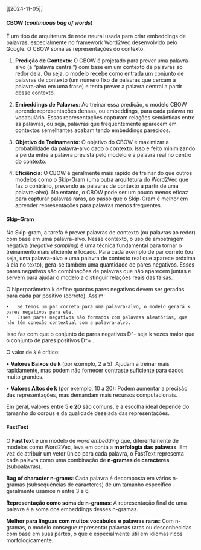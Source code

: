 [[2024-11-05]]

#### CBOW (*continuous bag of words*)
É um tipo de arquitetura de rede neural usada para criar embeddings de palavras, especialmente no framework Word2Vec desenvolvido pelo Google. O CBOW soma as representações do contexto.

1. **Predição de Contexto**: O CBOW é projetado para prever uma palavra-alvo (a “palavra central”) com base em um contexto de palavras ao redor dela. Ou seja, o modelo recebe como entrada um conjunto de palavras de contexto (um número fixo de palavras que cercam a palavra-alvo em uma frase) e tenta prever a palavra central a partir desse contexto.

2. **Embeddings de Palavras**: Ao treinar essa predição, o modelo CBOW aprende representações densas, ou embeddings, para cada palavra no vocabulário. Essas representações capturam relações semânticas entre as palavras, ou seja, palavras que frequentemente aparecem em contextos semelhantes acabam tendo embeddings parecidos.

3. **Objetivo de Treinamento**: O objetivo do CBOW é maximizar a probabilidade da palavra-alvo dado o contexto. Isso é feito minimizando a perda entre a palavra prevista pelo modelo e a palavra real no centro do contexto.

4. **Eficiência**: O CBOW é geralmente mais rápido de treinar do que outros modelos como o Skip-Gram (uma outra arquitetura do Word2Vec que faz o contrário, prevendo as palavras de contexto a partir de uma palavra-alvo). No entanto, o CBOW pode ser um pouco menos eficaz para capturar palavras raras, ao passo que o Skip-Gram é melhor em aprender representações para palavras menos frequentes.

#### Skip-Gram
No Skip-gram, a tarefa é prever palavras de contexto (ou palavras ao redor) com base em uma palavra-alvo. Nesse contexto, o uso de amostragem negativa (*negative sampling*) é uma técnica fundamental para tornar o treinamento mais eficiente e focado. Para cada exemplo de par correto (ou seja, uma palavra-alvo e uma palavra de contexto real que aparece próxima a ela no texto), gera-se também uma quantidade de pares negativos. Esses pares negativos são combinações de palavras que não aparecem juntas e servem para ajudar o modelo a distinguir relações reais das falsas.

O hiperparâmetro k define quantos pares negativos devem ser gerados para cada par positivo (correto). Assim:

	•	Se temos um par correto para uma palavra-alvo, o modelo gerará k pares negativos para ele.
	•	Esses pares negativos são formados com palavras aleatórias, que não têm conexão contextual com a palavra-alvo.

Isso faz com que o conjunto de pares negativos  D^-  seja k vezes maior que o conjunto de pares positivos  D^+ .

O valor de _k_ é crítico:

• **Valores Baixos de k** (por exemplo, 2 a 5): Ajudam a treinar mais rapidamente, mas podem não fornecer contraste suficiente para dados muito grandes.

• **Valores Altos de k** (por exemplo, 10 a 20): Podem aumentar a precisão das representações, mas demandam mais recursos computacionais.

Em geral, valores entre **5 e 20** são comuns, e a escolha ideal depende do tamanho do corpus e da qualidade desejada das representações.

#### FastText
O **FastText** é um modelo de _word embedding_ que, diferentemente de modelos como Word2Vec, leva em conta a **morfologia das palavras**. Em vez de atribuir um vetor único para cada palavra, o FastText representa cada palavra como uma combinação de **n-gramas de caracteres** (subpalavras).

**Bag of character n-grams**: Cada palavra é decomposta em vários n-gramas (subsequências de caracteres) de um tamanho específico - geralmente usamos *n* entre 3 e 6.

**Representação como soma de n-gramas**: A representação final de uma palavra é a soma dos embeddings desses n-gramas.

 **Melhor para línguas com muitos vocábulos e palavras raras**: Com n-gramas, o modelo consegue representar palavras raras ou desconhecidas com base em suas partes, o que é especialmente útil em idiomas ricos morfologicamente.